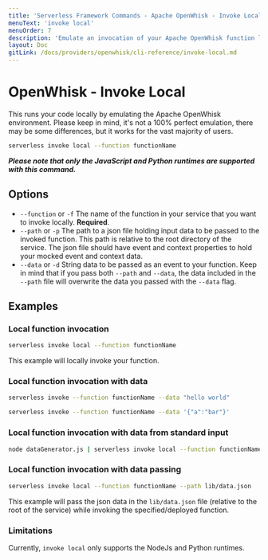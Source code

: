 ```yaml
---
title: 'Serverless Framework Commands - Apache OpenWhisk - Invoke Local'
menuText: 'invoke local'
menuOrder: 7
description: 'Emulate an invocation of your Apache OpenWhisk function locally using the Serverless Framework'
layout: Doc
gitLink: /docs/providers/openwhisk/cli-reference/invoke-local.md
---
```


# OpenWhisk - Invoke Local

This runs your code locally by emulating the Apache OpenWhisk environment. Please keep in mind, it's not a 100% perfect emulation, there may be some differences, but it works for the vast majority of users.

```bash
serverless invoke local --function functionName
```

__*Please note that only the JavaScript and Python runtimes are supported with this command.*__

## Options

- `--function` or `-f` The name of the function in your service that you want to invoke locally. **Required**.
- `--path` or `-p` The path to a json file holding input data to be passed to the invoked function. This path is relative to the root directory of the service. The json file should have event and context properties to hold your mocked event and context data.
- `--data` or `-d` String data to be passed as an event to your function. Keep in mind that if you pass both `--path` and `--data`, the data included in the `--path` file will overwrite the data you passed with the `--data` flag.

## Examples

### Local function invocation

```bash
serverless invoke local --function functionName
```

This example will locally invoke your function.

### Local function invocation with data

```bash
serverless invoke --function functionName --data "hello world"
```

```bash
serverless invoke --function functionName --data '{"a":"bar"}'
```

### Local function invocation with data from standard input

```bash
node dataGenerator.js | serverless invoke local --function functionName
```

### Local function invocation with data passing

```bash
serverless invoke local --function functionName --path lib/data.json
```

This example will pass the json data in the `lib/data.json` file (relative to the root of the service) while invoking the specified/deployed function.

### Limitations

Currently, `invoke local` only supports the NodeJs and Python runtimes.
